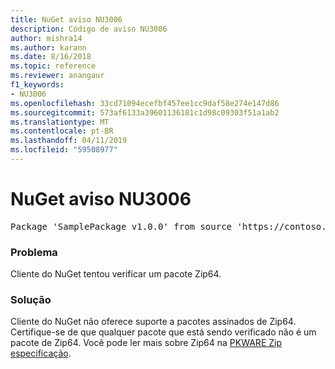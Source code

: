 ```yaml
---
title: NuGet aviso NU3006
description: Código de aviso NU3006
author: mishra14
ms.author: karann
ms.date: 8/16/2018
ms.topic: reference
ms.reviewer: anangaur
f1_keywords:
- NU3006
ms.openlocfilehash: 33cd71094ecefbf457ee1cc9daf58e274e147d86
ms.sourcegitcommit: 573af6133a39601136181c1d98c09303f51a1ab2
ms.translationtype: MT
ms.contentlocale: pt-BR
ms.lasthandoff: 04/11/2019
ms.locfileid: "59508977"
---
```

# <a name="nuget-warning-nu3006"></a>NuGet aviso NU3006

<pre>Package 'SamplePackage v1.0.0' from source 'https://contoso.com/index.json': Signed Zip64 packages are not supported.</pre>

### <a name="issue"></a>Problema

Cliente do NuGet tentou verificar um pacote Zip64.


### <a name="solution"></a>Solução

Cliente do NuGet não oferece suporte a pacotes assinados de Zip64. Certifique-se de que qualquer pacote que está sendo verificado não é um pacote de Zip64. Você pode ler mais sobre Zip64 na [PKWARE Zip especificação](https://pkware.cachefly.net/webdocs/casestudies/APPNOTE.TXT).


